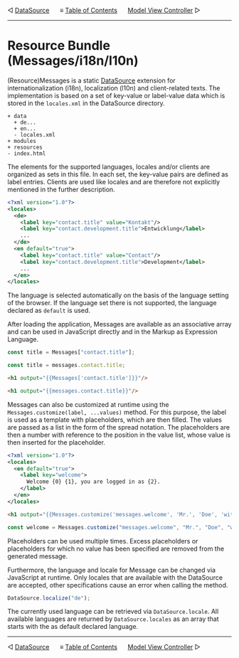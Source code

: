 &#9665; [DataSource](datasource.md)
&nbsp;&nbsp;&nbsp;&nbsp; &#8801; [Table of Contents](README.md#resource-bundle-i18nl10n)
&nbsp;&nbsp;&nbsp;&nbsp; [Model View Controller](mvc.md) &#9655;
- - -

# Resource Bundle (Messages/i18n/l10n)

(Resource)Messages is a static [DataSource](datasource.md) extension for
internationalization (i18n), localization (l10n) and client-related texts. The
implementation is based on a set of key-value or label-value data which is
stored in the `locales.xml` in the DataSource directory.

```
+ data
  + de...
  + en...
  - locales.xml
+ modules
+ resources
- index.html
```

The elements for the supported languages, locales and/or clients are organized
as sets in this file. In each set, the key-value pairs are defined as label
entries. Clients are used like locales and are therefore not explicitly
mentioned in the further description. 

```xml
<?xml version="1.0"?>
<locales>
  <de>
    <label key="contact.title" value="Kontakt"/>
    <label key="contact.development.title">Entwicklung</label>
    ...
  </de>
  <en default="true">
    <label key="contact.title" value="Contact"/>
    <label key="contact.development.title">Development</label>
    ...
  </en>
</locales>
```

The language is selected automatically on the basis of the language setting of
the browser. If the language set there is not supported, the language declared
as `default` is used.

After loading the application, Messages are available as an associative array
and can be used in JavaScript directly and in the Markup as Expression Language.

```javascript
const title = Messages["contact.title"];
```
```javascript
const title = messages.contact.title;
```
```html
<h1 output="{{Messages['contact.title']}}"/>
```
```html
<h1 output="{{messages.contact.title}}"/>
```

Messages can also be customized at runtime using the `Messages.customize(label,
    ...values)` method. For this purpose, the label is used as a template with
placeholders, which are then filled. The values are passed as a list in the form
of the spread notation. The placeholders are then a number with reference to the
position in the value list, whose value is then inserted for the placeholder.

```xml
<?xml version="1.0"?>
<locales>
  <en default="true">
    <label key="welcome">
      Welcome {0} {1}, you are logged in as {2}.    
    </label>        
  </en>
</locales>
```
```html
<h1 output="{{Messages.customize('messages.welcome', 'Mr.', 'Doe', 'with extended user rights')}}"/>
```
```javascript
const welcome = Messages.customize("messages.welcome", "Mr.", "Doe", "with extended user rights");
```

Placeholders can be used multiple times. Excess placeholders or placeholders for
which no value has been specified are removed from the generated message.

Furthermore, the language and locale for Message can be changed via JavaScript
at runtime. Only locales that are available with the DataSource are accepted,
other specifications cause an error when calling the method.

```javascript
DataSource.localize("de");
```

The currently used language can be retrieved via `DataSource.locale`. All
available languages are returned by `DataSource.locales` as an array that starts
with the as default declared language.



- - -
&#9665; [DataSource](datasource.md)
&nbsp;&nbsp;&nbsp;&nbsp; &#8801; [Table of Contents](README.md#resource-bundle)
&nbsp;&nbsp;&nbsp;&nbsp; [Model View Controller](mvc.md) &#9655;
